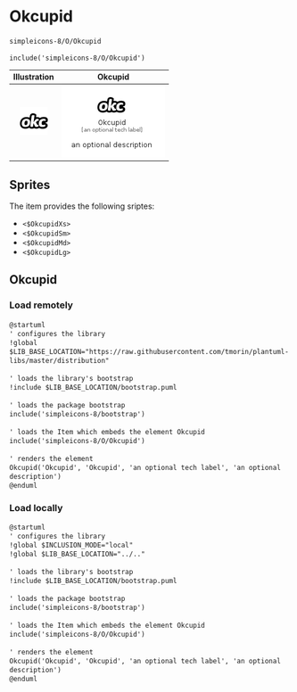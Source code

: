 # Okcupid


```text
simpleicons-8/O/Okcupid
```

```text
include('simpleicons-8/O/Okcupid')
```



| Illustration | Okcupid |
| :---: | :---: |
| ![illustration for Illustration](../../simpleicons-8/O/Okcupid.png) | ![illustration for Okcupid](../../simpleicons-8/O/Okcupid.Local.png) |



## Sprites
The item provides the following sriptes:

- `<$OkcupidXs>`
- `<$OkcupidSm>`
- `<$OkcupidMd>`
- `<$OkcupidLg>`





## Okcupid

### Load remotely
```plantuml
@startuml
' configures the library
!global $LIB_BASE_LOCATION="https://raw.githubusercontent.com/tmorin/plantuml-libs/master/distribution"

' loads the library's bootstrap
!include $LIB_BASE_LOCATION/bootstrap.puml

' loads the package bootstrap
include('simpleicons-8/bootstrap')

' loads the Item which embeds the element Okcupid
include('simpleicons-8/O/Okcupid')

' renders the element
Okcupid('Okcupid', 'Okcupid', 'an optional tech label', 'an optional description')
@enduml
```

### Load locally
```plantuml
@startuml
' configures the library
!global $INCLUSION_MODE="local"
!global $LIB_BASE_LOCATION="../.."

' loads the library's bootstrap
!include $LIB_BASE_LOCATION/bootstrap.puml

' loads the package bootstrap
include('simpleicons-8/bootstrap')

' loads the Item which embeds the element Okcupid
include('simpleicons-8/O/Okcupid')

' renders the element
Okcupid('Okcupid', 'Okcupid', 'an optional tech label', 'an optional description')
@enduml
```

